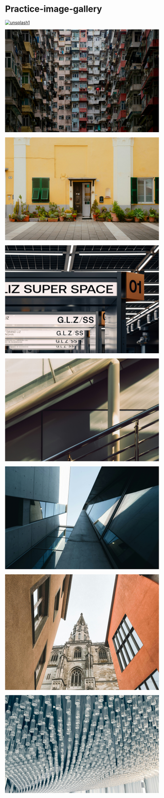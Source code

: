 # Practice-image-gallery

[![unsplash1](img/unsplash1.jpg)](https://unsplash.com/es/fotos/un-gran-edificio-con-un-reloj-en-la-parte-delantera-JKhExrK5S3U)

[![unsplash2](img/unsplash2.jpg)](https://unsplash.com/es/fotos/un-edificio-muy-alto-con-muchas-ventanas-y-balcones-gswzJWQ4urw?utm_content=creditShareLink&utm_medium=referral&utm_source=unsplash)

[![unsplash3](img/unsplash3.jpg)](https://unsplash.com/es/fotos/un-edificio-amarillo-con-persianas-verdes-y-plantas-en-macetas-zFZi6x1VgKw?utm_content=creditShareLink&utm_medium=referral&utm_source=unsplash)

[![unsplash4](img/unsplash4.jpg)](https://unsplash.com/es/fotos/una-estacion-de-metro-con-un-monton-de-carteles-colgados-del-techo-0AjL1Y-uNzY?utm_content=creditShareLink&utm_medium=referral&utm_source=unsplash)

[![unsplash5](img/unsplash5.jpg)](https://unsplash.com/es/fotos/un-primer-plano-de-una-barandilla-metalica-cerca-de-un-edificio-sPdHPJ3rxl4?utm_content=creditShareLink&utm_medium=referral&utm_source=unsplash)

[![unsplash6](img/unsplash6.jpg)](https://unsplash.com/es/fotos/mirando-hacia-un-edificio-alto-con-un-cielo-al-fondo-8_LJyxkCkwc?utm_content=creditShareLink&utm_medium=referral&utm_source=unsplash)

[![unsplash7](img/unsplash7.jpg)](https://unsplash.com/es/fotos/mirando-una-catedral-desde-entre-dos-edificios-lir0JPPNtdw?utm_content=creditShareLink&utm_medium=referral&utm_source=unsplash)

[![unsplash8](img/unsplash8.jpg)](https://unsplash.com/es/fotos/mirando-una-catedral-desde-entre-dos-edificios-lir0JPPNtdw?utm_content=creditShareLink&utm_medium=referral&utm_source=unsplash)
